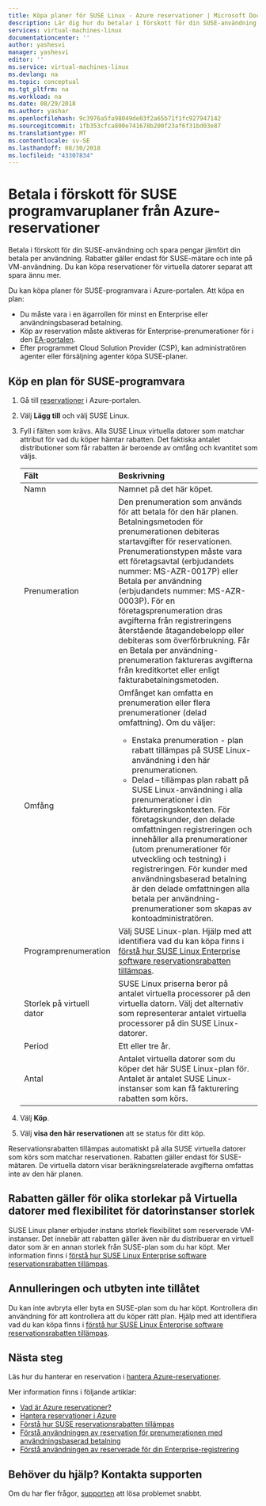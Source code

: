 ```yaml
---
title: Köpa planer för SUSE Linux - Azure reservationer | Microsoft Docs
description: Lär dig hur du betalar i förskott för din SUSE-användning och spara pengar jämfört din betala per användning.
services: virtual-machines-linux
documentationcenter: ''
author: yashesvi
manager: yashesvi
editor: ''
ms.service: virtual-machines-linux
ms.devlang: na
ms.topic: conceptual
ms.tgt_pltfrm: na
ms.workload: na
ms.date: 08/29/2018
ms.author: yashar
ms.openlocfilehash: 9c3976a5fa98049de03f2a65b71f1fc927947142
ms.sourcegitcommit: 1fb353cfca800e741678b200f23af6f31bd03e87
ms.translationtype: MT
ms.contentlocale: sv-SE
ms.lasthandoff: 08/30/2018
ms.locfileid: "43307834"
---
```

# <a name="prepay-for-suse-software-plans-from-azure-reservations"></a>Betala i förskott för SUSE programvaruplaner från Azure-reservationer

Betala i förskott för din SUSE-användning och spara pengar jämfört din betala per användning. Rabatter gäller endast för SUSE-mätare och inte på VM-användning. Du kan köpa reservationer för virtuella datorer separat att spara ännu mer.

Du kan köpa planer för SUSE-programvara i Azure-portalen. Att köpa en plan:

- Du måste vara i en ägarrollen för minst en Enterprise eller användningsbaserad betalning.
- Köp av reservation måste aktiveras för Enterprise-prenumerationer för i den [EA-portalen](https://ea.azure.com).
- Efter programmet Cloud Solution Provider (CSP), kan administratören agenter eller försäljning agenter köpa SUSE-planer.

## <a name="buy-a-suse-software-plan"></a>Köp en plan för SUSE-programvara

1. Gå till [reservationer](https://portal.azure.com/#blade/Microsoft_Azure_Reservations/ReservationsBrowseBlade) i Azure-portalen.
1. Välj **Lägg till** och välj SUSE Linux.
1. Fyll i fälten som krävs. Alla SUSE Linux virtuella datorer som matchar attribut för vad du köper hämtar rabatten. Det faktiska antalet distributioner som får rabatten är beroende av omfång och kvantitet som väljs.

    | Fält      | Beskrivning|
    |:------------|:--------------|
    |Namn        |Namnet på det här köpet.|
    |Prenumeration|Den prenumeration som används för att betala för den här planen. Betalningsmetoden för prenumerationen debiteras startavgifter för reservationen. Prenumerationstypen måste vara ett företagsavtal (erbjudandets nummer: MS-AZR-0017P) eller Betala per användning (erbjudandets nummer: MS-AZR-0003P). För en företagsprenumeration dras avgifterna från registreringens återstående åtagandebelopp eller debiteras som överförbrukning. Får en Betala per användning-prenumeration faktureras avgifterna från kreditkortet eller enligt fakturabetalningsmetoden.|
    |Omfång       |Omfånget kan omfatta en prenumeration eller flera prenumerationer (delad omfattning). Om du väljer: <ul><li>Enstaka prenumeration - plan rabatt tillämpas på SUSE Linux-användning i den här prenumerationen. </li><li>Delad – tillämpas plan rabatt på SUSE Linux-användning i alla prenumerationer i din faktureringskontexten. För företagskunder, den delade omfattningen registreringen och innehåller alla prenumerationer (utom prenumerationer för utveckling och testning) i registreringen. För kunder med användningsbaserad betalning är den delade omfattningen alla betala per användning-prenumerationer som skapas av kontoadministratören.</li></ul>|
    |Programprenumeration     |Välj SUSE Linux-plan. Hjälp med att identifiera vad du kan köpa finns i [förstå hur SUSE Linux Enterprise software reservationsrabatten tillämpas](../../billing/billing-understand-suse-reservation-charges.md).|
    |Storlek på virtuell dator     |SUSE Linux priserna beror på antalet virtuella processorer på den virtuella datorn. Välj det alternativ som representerar antalet virtuella processorer på din SUSE Linux-datorer.|
    |Period        |Ett eller tre år.|
    |Antal    |Antalet virtuella datorer som du köper det här SUSE Linux-plan för. Antalet är antalet SUSE Linux-instanser som kan få fakturering rabatten som körs.|
1. Välj **Köp**.
1. Välj **visa den här reservationen** att se status för ditt köp.

Reservationsrabatten tillämpas automatiskt på alla SUSE virtuella datorer som körs som matchar reservationen. Rabatten gäller endast för SUSE-mätaren. De virtuella datorn visar beräkningsrelaterade avgifterna omfattas inte av den här planen.

## <a name="discount-applies-to-different-vm-sizes-with-instance-size-flexibility"></a>Rabatten gäller för olika storlekar på Virtuella datorer med flexibilitet för datorinstanser storlek

SUSE Linux planer erbjuder instans storlek flexibilitet som reserverade VM-instanser. Det innebär att rabatten gäller även när du distribuerar en virtuell dator som är en annan storlek från SUSE-plan som du har köpt. Mer information finns i [förstå hur SUSE Linux Enterprise software reservationsrabatten tillämpas](../../billing/billing-understand-suse-reservation-charges.md).

## <a name="cancellation-and-exchanges-not-allowed"></a>Annulleringen och utbyten inte tillåtet

Du kan inte avbryta eller byta en SUSE-plan som du har köpt. Kontrollera din användning för att kontrollera att du köper rätt plan. Hjälp med att identifiera vad du kan köpa finns i [förstå hur SUSE Linux Enterprise software reservationsrabatten tillämpas](../../billing/billing-understand-suse-reservation-charges.md).

## <a name="next-steps"></a>Nästa steg

Läs hur du hanterar en reservation i [hantera Azure-reservationer](../../billing/billing-manage-reserved-vm-instance.md).

Mer information finns i följande artiklar:

- [Vad är Azure reservationer?](../../billing/billing-save-compute-costs-reservations.md)
- [Hantera reservationer i Azure](../../billing/billing-manage-reserved-vm-instance.md)
- [Förstå hur SUSE reservationsrabatten tillämpas](../../billing/billing-understand-suse-reservation-charges.md)
- [Förstå användningen av reservation för prenumerationen med användningsbaserad betalning](../../billing/billing-understand-reserved-instance-usage.md)
- [Förstå användningen av reserverade för din Enterprise-registrering](../../billing/billing-understand-reserved-instance-usage-ea.md)

## <a name="need-help-contact-support"></a>Behöver du hjälp? Kontakta supporten

Om du har fler frågor, [supporten](https://portal.azure.com/?#blade/Microsoft_Azure_Support/HelpAndSupportBlade) att lösa problemet snabbt.
